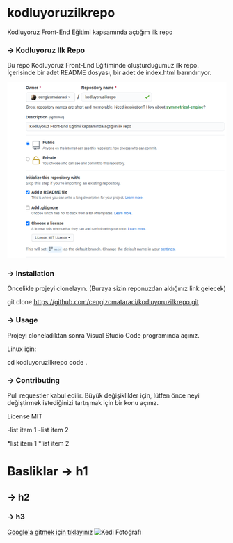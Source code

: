 # kodluyoruzilkrepo
Kodluyoruz Front-End Eğitimi kapsamında açtığım ilk repo

### -> Kodluyoruz Ilk Repo
Bu repo Kodluyoruz Front-End Eğitiminde oluşturduğumuz ilk repo. İçerisinde bir adet README dosyası, bir adet de index.html barındırıyor.

![GitHub](https://github.com/Kodluyoruz/taskforce/blob/main/git/odev1/figures/github.png)

### -> Installation
Öncelikle projeyi clonelayın. (Buraya sizin reponuzdan aldığınız link gelecek)

git clone https://github.com/cengizcmataraci/kodluyoruzilkrepo.git
### -> Usage
Projeyi cloneladıktan sonra Visual Studio Code programında açınız.

Linux için:

cd kodluyoruzilkrepo
code .

### -> Contributing
Pull requestler kabul edilir. Büyük değişiklikler için, lütfen önce neyi değiştirmek istediğinizi tartışmak için bir konu açınız.

License
MIT


-list item 1
-list item 2

*list item 1
*list item 2


# Basliklar -> h1
## -> h2
### -> h3


[Google'a gitmek için tıklayınız](https://www.google.com)
![Kedi Fotoğrafı](https://ichef.bbci.co.uk/news/640/cpsprodpb/16FA9/production/_92712149_gettyimages-480164327.jpg)